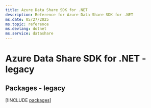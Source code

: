 ```yaml
---
title: Azure Data Share SDK for .NET
description: Reference for Azure Data Share SDK for .NET
ms.date: 05/27/2025
ms.topic: reference
ms.devlang: dotnet
ms.service: datashare
---
```

# Azure Data Share SDK for .NET - legacy
## Packages - legacy
[!INCLUDE [packages](data-share-index.md)]